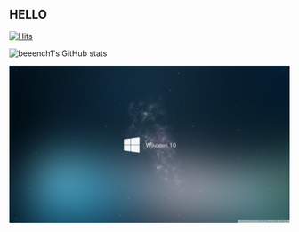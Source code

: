 ## HELLO

[![Hits](https://hits.seeyoufarm.com/api/count/incr/badge.svg?url=https%3A%2F%2Fgithub.com%2Fbeeench1&count_bg=%23191B17&title_bg=%23DF0505&icon=&icon_color=%23E7E7E7&title=LIKE&edge_flat=false)](https://hits.seeyoufarm.com)


![beeench1's GitHub stats](https://github-readme-stats.vercel.app/api?username=beeench1&show_icons=true&theme=onedark)


![20170912150437_pvsuourk](README.assets/20170912150437_pvsuourk.jpg)

